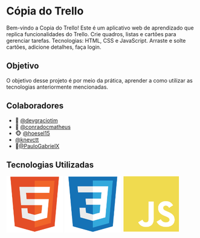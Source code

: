 # Cópia do Trello

Bem-vindo a Copia do Trello! Este é um aplicativo web de aprendizado que replica funcionalidades do Trello. Crie quadros, listas e cartões para gerenciar tarefas. Tecnologias: HTML, CSS e JavaScript. Arraste e solte cartões, adicione detalhes, faça login.

## Objetivo

O objetivo desse projeto é por meio da prática, aprender a como utilizar as tecnologias anteriormente mencionadas.

## Colaboradores

- 🐧 [@devgraciotim](https://github.com/devgraciotim)
- 🐗 [@conradocmatheus](https://github.com/conradocmatheus)
- 🐵 [@hoesel15](https://github.com/hoesel15)
- [@knevctt](https://github.com/knevctt)
- 🦾[@PauloGabrielX](https://github.com/PauloGabrielX)

## Tecnologias Utilizadas

<div>
    <img src="https://raw.githubusercontent.com/devicons/devicon/master/icons/html5/html5-original.svg" alt="Tecnologias Utilizadas" width="150px">
    <img src="https://raw.githubusercontent.com/devicons/devicon/master/icons/css3/css3-original.svg" alt="Tecnologias Utilizadas" width="150px">
    <img src="https://raw.githubusercontent.com/devicons/devicon/master/icons/javascript/javascript-plain.svg" alt="Tecnologias Utilizadas" width="150px">
</div>
